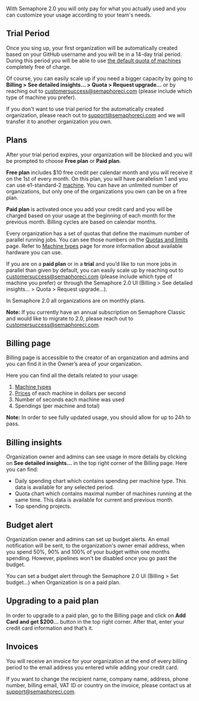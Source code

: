 With Semaphore 2.0 you will only pay for what you actually used and you can
customize your usage according to your team's needs.

## Trial Period

Once you sing up, your first organization will be automatically created based on your
GitHub username and you will be in a 14-day trial period. During this period you will be 
able to use [the default quota of machines](https://docs.semaphoreci.com/article/133-quotas-and-limits) completely free of charge. 

Of course, you can easily scale up if you need a bigger capacity by going to **Billing > 
See detailed insights… > Quota > Request upgrade…** or by reaching out to 
[customersuccess@semaphoreci.com](mailto:customersuccess@semaphoreci.com) (please 
include which type of machine you prefer).

If you don't want to use trial period for the automatically created organization,
please reach out to [support@semaphoreci.com](mailto:support@semaphoreci.com) and we will transfer
it to another organization you own.

## Plans

After your trial period expires, your organization will be blocked and you will be 
prompted to choose **Free plan** or **Paid plan**.

**Free plan** includes $10 free credit per calendar month and you will receive it on 
the 1st of every month. On this plan, you will have parallelism 1 and you can use 
e1-standard-2	[machine](https://docs.semaphoreci.com/article/20-machine-types#linux-machine-types). 
You can have an unlimited number of organizations, but only one of the organizations
you own can be on a free plan.

**Paid plan** is activated once you add your credit card and you will be charged 
based on your usage at the beginning of each month for the previous month. Billing 
cycles are based on calendar months.

Every organization has a set of quotas that define the maximum number of parallel running jobs.
You can see those numbers on the [Quotas and limits](https://docs.semaphoreci.com/article/133-quotas-and-limits) page.
Refer to [Machine types](https://docs.semaphoreci.com/article/20-machine-types) page for more information about available hardware you can use.

If you are on a **paid plan** or in a **trial** and you’d like to run more jobs in parallel
than given by default, you can easily scale up by reaching out to
[customersuccess@semaphoreci.com](mailto:customersuccess@semaphoreci.com) (please include which type of
machine you prefer) or through the Semaphore 2.0 UI (Billing > See detailed insights… > Quota > Request upgrade…).

In Semaphore 2.0 all organizations are on monthly plans.

**Note:** If you currently have an annual subscription on Semaphore Classic and
would like to migrate to 2.0, please reach out to
[customersuccess@semaphoreci.com](mailto:customersuccess@semaphoreci.com).

## Billing page

Billing page is accessible to the creator of an organization and admins and you can
find it in the Owner’s area of your organization.

Here you can find all the details related to your usage:

1. [Machine types](https://docs.semaphoreci.com/article/20-machine-types)
2. [Prices](https://semaphoreci.com/pricing) of each machine in dollars per second
3. Number of seconds each machine was used
4. Spendings (per machine and total)

**Note:** In order to see fully updated usage, you should allow for up to
24h to pass.

## Billing insights

Organization owner and admins can see usage in more details by clicking on
**See detailed insights…** in the top right corner of the Billing page. Here
you can find:

- Daily spending chart which contains spending per machine type. This data is
available for any selected period.
- Quota chart which contains maximal number of machines running at the same time.
This data is available for current and previous month.
- Top spending projects.

## Budget alert

Organization owner and admins can set up budget alerts. An email notification will be sent, to the organization's owner email address, when you spend 50%, 90% and 100% of your budget within one months spending. However, pipelines won't be disabled once you go past the budget.

You can set a budget alert through the Semaphore 2.0 UI (Billing > Set budget…) when Organization is on a paid plan.

## Upgrading to a paid plan

In order to upgrade to a paid plan, go to the Billing page and click on
**Add Card and get $200…** button in the top right corner. After that, enter
your credit card information and that’s it.

## Invoices

You will receive an invoice for your organization at the end of every billing
period to the email address you entered while adding your credit card.

If you want to change the recipient name, company name, address, phone number,
billing email, VAT ID or country on the invoice, please contact us at
[support@semaphoreci.com](mailto:support@semaphoreci.com).
